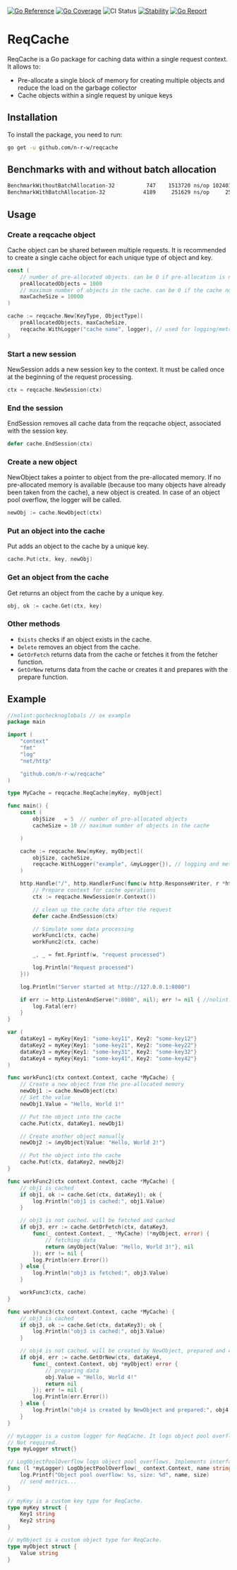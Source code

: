 [![Go Reference](https://pkg.go.dev/badge/github.com/n-r-w/reqcache.svg)](https://pkg.go.dev/github.com/n-r-w/reqcache)
[![Go Coverage](https://github.com/n-r-w/reqcache/wiki/coverage.svg)](https://raw.githack.com/wiki/n-r-w/reqcache/coverage.html)
![CI Status](https://github.com/n-r-w/reqcache/actions/workflows/go.yml/badge.svg)
[![Stability](http://badges.github.io/stability-badges/dist/stable.svg)](http://github.com/badges/stability-badges)
[![Go Report](https://goreportcard.com/badge/github.com/n-r-w/reqcache)](https://goreportcard.com/badge/github.com/n-r-w/reqcache)

# ReqCache

ReqCache is a Go package for caching data within a single request context.
It allows to:

- Pre-allocate a single block of memory for creating multiple objects and reduce the load on the garbage collector
- Cache objects within a single request by unique keys

## Installation

To install the package, you need to run:

```sh
go get -u github.com/n-r-w/reqcache
```

## Benchmarks with and without batch allocation

```sh
BenchmarkWithoutBatchAllocation-32          747    1513720 ns/op 10240114 B/op    10002 allocs/op
BenchmarkWithBatchAllocation-32            4189     251629 ns/op     2598 B/op        3 allocs/op
```

## Usage

### Create a reqcache object

Cache object can be shared between multiple requests. It is recommended to create a single cache object for each unique type of object and key.

```go
const (
    // number of pre-allocated objects. can be 0 if pre-allocation is not needed
    preAllocatedObjects = 1000
    // maximum number of objects in the cache. can be 0 if the cache not needed
    maxCacheSize = 10000
)

cache := reqcache.New[KeyType, ObjectType](
    preAllocatedObjects, maxCacheSize,    
    reqcache.WithLogger("cache name", logger), // used for logging/metrics pre-allocated memory overflow    
)
```

### Start a new session

NewSession adds a new session key to the context. It must be called once at the beginning of the request processing.

```go
ctx = reqcache.NewSession(ctx)
```

### End the session

EndSession removes all cache data from the reqcache object, associated with the session key.

```go
defer cache.EndSession(ctx)
```

### Create a new object

NewObject takes a pointer to object from the pre-allocated memory.
If no pre-allocated memory is available (because too many objects have already been taken from the cache), a new object is created.
In case of an object pool overflow, the logger will be called.

```go
newObj := cache.NewObject(ctx)
```

### Put an object into the cache

Put adds an object to the cache by a unique key.

```go
cache.Put(ctx, key, newObj)
```

### Get an object from the cache

Get returns an object from the cache by a unique key.

```go
obj, ok := cache.Get(ctx, key)
```

### Other methods

- `Exists` checks if an object exists in the cache.
- `Delete` removes an object from the cache.
- `GetOrFetch` returns data from the cache or fetches it from the fetcher function.
- `GetOrNew` returns data from the cache or creates it and prepares with the prepare function.

## Example

```go
//nolint:gochecknoglobals // ок example
package main

import (
    "context"
    "fmt"
    "log"
    "net/http"

    "github.com/n-r-w/reqcache"
)

type MyCache = reqcache.ReqCache[myKey, myObject]

func main() {
    const (
        objSize   = 5  // number of pre-allocated objects
        cacheSize = 10 // maximum number of objects in the cache

    )

    cache := reqcache.New[myKey, myObject](
        objSize, cacheSize,
        reqcache.WithLogger("example", &myLogger{}), // logging and metrics for object pool overflows
    )

    http.Handle("/", http.HandlerFunc(func(w http.ResponseWriter, r *http.Request) {
        // Prepare context for cache operations
        ctx := reqcache.NewSession(r.Context())

        // clean up the cache data after the request
        defer cache.EndSession(ctx)

        // Simulate some data processing
        workFunc1(ctx, cache)
        workFunc2(ctx, cache)

        _, _ = fmt.Fprintf(w, "request processed")

        log.Println("Request processed")
    }))

    log.Println("Server started at http://127.0.0.1:8080")

    if err := http.ListenAndServe(":8080", nil); err != nil { //nolint:gosec // no need for example
        log.Fatal(err)
    }
}

var (
    dataKey1 = myKey{Key1: "some-key11", Key2: "some-key12"}
    dataKey2 = myKey{Key1: "some-key21", Key2: "some-key22"}
    dataKey3 = myKey{Key1: "some-key31", Key2: "some-key32"}
    dataKey4 = myKey{Key1: "some-key41", Key2: "some-key42"}
)

func workFunc1(ctx context.Context, cache *MyCache) {
    // Create a new object from the pre-allocated memory
    newObj1 := cache.NewObject(ctx)
    // Set the value
    newObj1.Value = "Hello, World 1!"

    // Put the object into the cache
    cache.Put(ctx, dataKey1, newObj1)

    // Create another object manually
    newObj2 := &myObject{Value: "Hello, World 2!"}

    // Put the object into the cache
    cache.Put(ctx, dataKey2, newObj2)
}

func workFunc2(ctx context.Context, cache *MyCache) {
    // obj1 is cached
    if obj1, ok := cache.Get(ctx, dataKey1); ok {
        log.Println("obj1 is cached:", obj1.Value)
    }

    // obj3 is not cached. will be fetched and cached
    if obj3, err := cache.GetOrFetch(ctx, dataKey3,
        func(_ context.Context, _ *MyCache) (*myObject, error) {
            // fetching data
            return &myObject{Value: "Hello, World 3!"}, nil
        }); err != nil {
        log.Println(err.Error())
    } else {
        log.Println("obj3 is fetched:", obj3.Value)
    }

    workFunc3(ctx, cache)
}

func workFunc3(ctx context.Context, cache *MyCache) {
    // obj3 is cached
    if obj3, ok := cache.Get(ctx, dataKey3); ok {
        log.Println("obj3 is cached:", obj3.Value)
    }

    // obj4 is not cached. will be created by NewObject, prepared and cached
    if obj4, err := cache.GetOrNew(ctx, dataKey4,
        func(_ context.Context, obj *myObject) error {
            // preparing data
            obj.Value = "Hello, World 4!"
            return nil
        }); err != nil {
        log.Println(err.Error())
    } else {
        log.Println("obj4 is created by NewObject and prepared:", obj4.Value)
    }
}

// myLogger is a custom logger for ReqCache. It logs object pool overflows.
// Not required.
type myLogger struct{}

// LogObjectPoolOverflow logs object pool overflows. Implements interface with single method LogObjectPoolOverflow.
func (l *myLogger) LogObjectPoolOverflow(_ context.Context, name string, size int) {
    log.Printf("Object pool overflow: %s, size: %d", name, size)
    // send metrics...
}

// myKey is a custom key type for ReqCache.
type myKey struct {
    Key1 string
    Key2 string
}

// myObject is a custom object type for ReqCache.
type myObject struct {
    Value string
}
```
